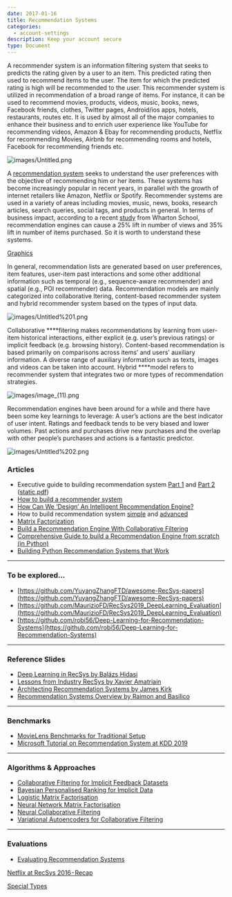 ```yaml
---
date: 2017-01-16
title: Recommendation Systems
categories:
  - account-settings
description: Keep your account secure
type: Document
---
```


A recommender system is an information filtering system that seeks to predicts the rating given by a user to an item. This predicted rating then used to recommend items to the user. The item for which the predicted rating is high will be recommended to the user. This recommender system is utilized in recommendation of a broad range of items. For instance, it can be used to recommend movies, products, videos, music, books, news, Facebook friends, clothes, Twitter pages, Android/ios apps, hotels, restaurants, routes etc. It is used by almost all of the major companies to enhance their business and to enrich user experience like YouTube for recommending videos, Amazon & Ebay for recommending products, Netflix for recommending Movies, Airbnb for recommending rooms and hotels, Facebook for recommending friends etc.

![images/Untitled.png](Theory/Untitled.png)

A [recommendation system](https://en.wikipedia.org/wiki/Recommender_system) seeks to understand the user preferences with the objective of recommending him or her items. These systems has become increasingly popular in recent years, in parallel with the growth of internet retailers like Amazon, Netflix or Spotify. Recommender systems are used in a variety of areas including movies, music, news, books, research articles, search queries, social tags, and products in general. In terms of business impact, according to a recent [study](http://citeseerx.ist.psu.edu/viewdoc/download?doi=10.1.1.895.3477&rep=rep1&type=pdf) from Wharton School, recommendation engines can cause a 25% lift in number of views and 35% lift in number of items purchased. So it is worth to understand these systems.

[Graphics](https://www.notion.so/Graphics-f8ce1c4c3ff6479bb96df0a19de5fb5e)

In general, recommendation lists are generated based on user preferences, item features, user-item past interactions and some other additional information such as temporal (e.g., sequence-aware recommender) and spatial (e.g., POI recommender) data. Recommendation models are mainly categorized into collaborative ltering, content-based recommender system and hybrid recommender system based on the types of input data.

![images/Untitled%201.png](Theory/Untitled%201.png)

Collaborative ****fitering makes recommendations by learning from user-item historical interactions, either explicit (e.g. user’s previous ratings) or implicit feedback (e.g. browsing history). Content-based recommendation is based primarily on comparisons across items’ and users’ auxiliary information. A diverse range of auxiliary information such as texts, images and videos can be taken into account. Hybrid ****model refers to recommender system that integrates two or more types of recommendation strategies.

![images/image_(11).png](Theory/image_(11).png)

Recommendation engines have been around for a while and there have been some key learnings to leverage: A user’s actions are the best indicator of user intent. Ratings and feedback tends to be very biased and lower volumes. Past actions and purchases drive new purchases and the overlap with other people’s purchases and actions is a fantastic predictor.

![images/Untitled%202.png](Theory/Untitled%202.png)

### Articles

- Executive guide to building recommendation system [Part 1](https://jameskle.com/writes/rec-sys-part-1) and [Part 2](https://jameskle.com/writes/rec-sys-part-2) ([static.pdf](https://knowledge-tree.quip.com/-/blob/HbEAAAEuHVf/sVSHQIxrhdHCQmkrhLBiXw?name=static.pdf))
- [How to build a recommender system](https://neoteric.eu/blog/how-to-build-a-recommender-system/)
- [How Can We ‘Design’ An Intelligent Recommendation Engine?](https://app.getpocket.com/read/2445915387)
- How to build recommendation system [simple](https://towardsdatascience.com/how-to-build-a-recommendation-engine-quick-and-simple-aec8c71a823e) and [advanced](https://towardsdatascience.com/advanced-use-cases-for-recommendation-engines-4a420b14ab4e)
- [Matrix Factorization](http://www.quuxlabs.com/blog/2010/09/matrix-factorization-a-simple-tutorial-and-implementation-in-python/)
- [Build a Recommendation Engine With Collaborative Filtering](https://app.getpocket.com/read/2640328447)
- [Comprehensive Guide to build a Recommendation Engine from scratch (in Python)](https://app.getpocket.com/read/2232421080)
- [Building Python Recommendation Systems that Work](https://blog.mirumee.com/building-python-recommendation-systems-that-work-8d8d218c1464)

---

### To be explored...

- [https://github.com/YuyangZhangFTD/awesome-RecSys-papers](https://github.com/YuyangZhangFTD/awesome-RecSys-papers)
- [https://github.com/MaurizioFD/RecSys2019_DeepLearning_Evaluation](https://github.com/MaurizioFD/RecSys2019_DeepLearning_Evaluation)
- [https://github.com/robi56/Deep-Learning-for-Recommendation-Systems](https://github.com/robi56/Deep-Learning-for-Recommendation-Systems)

---

### **Reference Slides**

- [Deep Learning in RecSys by Balázs Hidasi](http://pro.unibz.it/projects/schoolrecsys17/DeepLearning.pdf)
- [Lessons from Industry RecSys by Xavier Amatriain](http://pro.unibz.it/projects/schoolrecsys17/RecsysSummerSchool-XavierAmatriain.pdf)
- [Architecting Recommendation Systems by James Kirk](https://www.slideshare.net/JamesKirk58/boston-ml-architecting-recommender-systems)
- [Recommendation Systems Overview by Raimon and Basilico](http://nn4ir.com/ecir2018/slides/08_RecommenderSystems.pdf)

---

### **Benchmarks**

- [MovieLens Benchmarks for Traditional Setup](https://github.com/microsoft/recommenders/blob/master/benchmarks/movielens.ipynb)
- [Microsoft Tutorial on Recommendation System at KDD 2019](https://github.com/microsoft/recommenders)

---

### **Algorithms & Approaches**

- [Collaborative Filtering for Implicit Feedback Datasets](http://yifanhu.net/PUB/cf.pdf)
- [Bayesian Personalised Ranking for Implicit Data](https://arxiv.org/pdf/1205.2618)
- [Logistic Matrix Factorisation](https://web.stanford.edu/~rezab/nips2014workshop/submits/logmat.pdf)
- [Neural Network Matrix Factorisation](https://arxiv.org/abs/1511.06443)
- [Neural Collaborative Filtering](https://arxiv.org/abs/1708.05031)
- [Variational Autoencoders for Collaborative Filtering](https://arxiv.org/abs/1802.05814)

---

### **Evaluations**

- [Evaluating Recommendation Systems](https://www.microsoft.com/en-us/research/wp-content/uploads/2016/02/EvaluationMetrics.TR_.pdf)

[Netflix at RecSys 2016 - Recap](https://netflixtechblog.com/netflix-at-recsys-2016-recap-e32d50d22ecb)

[](http://courses.ischool.berkeley.edu/i290-dm/s11/SECURE/a1-koren.pdf)

[Special Types](https://www.notion.so/c59b6d832f5240c2acb3acaa4487d14b)